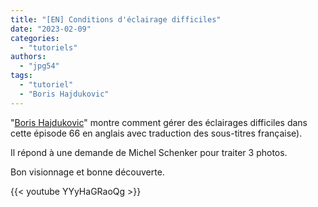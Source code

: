 ```yaml
---
title: "[EN] Conditions d'éclairage difficiles"
date: "2023-02-09"
categories:
  - "tutoriels"
authors:
  - "jpg54" 
tags:
  - "tutoriel"
  - "Boris Hajdukovic"
---
```

"[Boris Hajdukovic](https://www.youtube.com/@s7habo)" montre comment gérer des éclairages difficiles dans cette épisode 66 en anglais avec 
traduction des sous-titres française).

Il répond à une demande de Michel Schenker pour traiter 3 photos.

Bon visionnage et bonne découverte.
 
{{< youtube YYyHaGRaoQg >}}
